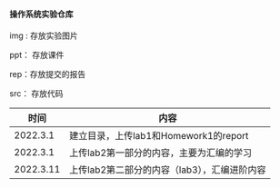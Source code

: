 #### 操作系统实验仓库

img : 存放实验图片

ppt： 存放课件

rep：存放提交的报告

src： 存放代码

| 时间     | 内容                                  |
| -------- | ------------------------------------- |
| 2022.3.1 | 建立目录，上传lab1和Homework1的report |
|2022.3.1|上传lab2第一部分的内容，主要为汇编的学习|
|2022.3.11|上传lab2第二部分的内容（lab3），汇编进阶内容|